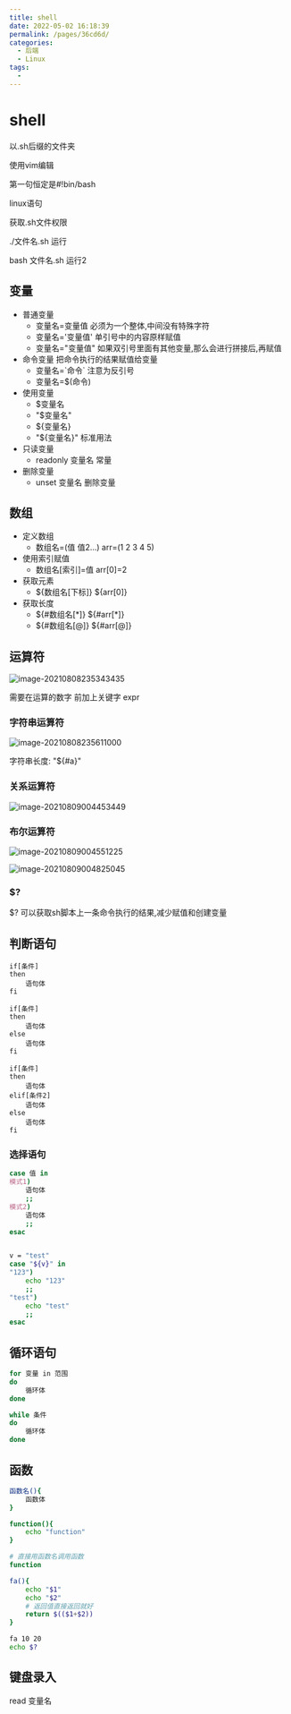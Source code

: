 ```yaml
---
title: shell
date: 2022-05-02 16:18:39
permalink: /pages/36cd6d/
categories:
  - 后端
  - Linux
tags:
  - 
---
```

# shell

以.sh后缀的文件夹

使用vim编辑



第一句恒定是#!bin/bash



linux语句



获取.sh文件权限



./文件名.sh   运行

bash 文件名.sh   运行2



## 变量

- 普通变量
  - 变量名=变量值      必须为一个整体,中间没有特殊字符
  - 变量名='变量值'    单引号中的内容原样赋值
  - 变量名="变量值"   如果双引号里面有其他变量,那么会进行拼接后,再赋值
- 命令变量   把命令执行的结果赋值给变量
  - 变量名=\`命令\`     注意为反引号
  - 变量名=$(命令)    
- 使用变量
  - $变量名
  - "$变量名"
  - ${变量名}
  - "${变量名}"   标准用法
- 只读变量
  - readonly 变量名    常量
- 删除变量
  - unset 变量名   删除变量



## 数组

- 定义数组
  - 数组名=(值 值2...)       arr=(1 2 3 4 5)
- 使用索引赋值
  - 数组名[索引]=值  arr[0]=2
- 获取元素
  - ${数组名[下标]}     ${arr[0]}
- 获取长度
  - ${#数组名[*]}      ${#arr[\*]}
  - ${#数组名[@]}    ${#arr[@]}

## 运算符

![image-20210808235343435](https://cdn.jsdelivr.net/gh/Iekrwh/images/md-images/image-20210808235343435.png)

需要在运算的数字 前加上关键字 expr



### 字符串运算符

![image-20210808235611000](https://cdn.jsdelivr.net/gh/Iekrwh/images/md-images/image-20210808235611000.png)

字符串长度:  "${#a}"



### 关系运算符

![image-20210809004453449](https://cdn.jsdelivr.net/gh/Iekrwh/images/md-images/image-20210809004453449.png)



### 布尔运算符

![image-20210809004551225](https://cdn.jsdelivr.net/gh/Iekrwh/images/md-images/image-20210809004551225.png)

![image-20210809004825045](https://cdn.jsdelivr.net/gh/Iekrwh/images/md-images/image-20210809004825045.png)







### $?

$? 可以获取sh脚本上一条命令执行的结果,减少赋值和创建变量



## 判断语句

```shell
if[条件]
then
	语句体
fi

if[条件]
then
	语句体
else
	语句体
fi

if[条件]
then
	语句体
elif[条件2]
	语句体
else
	语句体
fi
```



### 选择语句

```sh
case 值 in
模式1)
	语句体
	;;
模式2)
	语句体
	;;
esac


v = "test"
case "${v}" in
"123")
	echo "123"
	;;
"test")
	echo "test"
	;;
esac
```



## 循环语句

```sh
for 变量 in 范围
do
	循环体
done
```

```sh
while 条件
do
	循环体
done
```



## 函数

```sh
函数名(){
	函数体
}

function(){
	echo "function"
}

# 直接用函数名调用函数
function
```

```sh
fa(){
	echo "$1"
	echo "$2"
	# 返回值直接返回就好
	return $(($1+$2))
}

fa 10 20
echo $?
```



## 键盘录入

read 变量名

